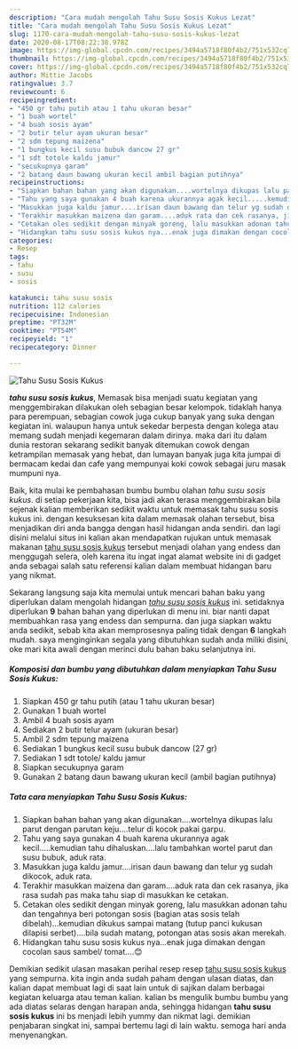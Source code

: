 ```yaml
---
description: "Cara mudah mengolah Tahu Susu Sosis Kukus Lezat"
title: "Cara mudah mengolah Tahu Susu Sosis Kukus Lezat"
slug: 1170-cara-mudah-mengolah-tahu-susu-sosis-kukus-lezat
date: 2020-08-17T08:22:38.978Z
image: https://img-global.cpcdn.com/recipes/3494a5718f80f4b2/751x532cq70/tahu-susu-sosis-kukus-foto-resep-utama.jpg
thumbnail: https://img-global.cpcdn.com/recipes/3494a5718f80f4b2/751x532cq70/tahu-susu-sosis-kukus-foto-resep-utama.jpg
cover: https://img-global.cpcdn.com/recipes/3494a5718f80f4b2/751x532cq70/tahu-susu-sosis-kukus-foto-resep-utama.jpg
author: Mittie Jacobs
ratingvalue: 3.7
reviewcount: 6
recipeingredient:
- "450 gr tahu putih atau 1 tahu ukuran besar"
- "1 buah wortel"
- "4 buah sosis ayam"
- "2 butir telur ayam ukuran besar"
- "2 sdm tepung maizena"
- "1 bungkus kecil susu bubuk dancow 27 gr"
- "1 sdt totole kaldu jamur"
- "secukupnya garam"
- "2 batang daun bawang ukuran kecil ambil bagian putihnya"
recipeinstructions:
- "Siapkan bahan bahan yang akan digunakan....wortelnya dikupas lalu parut dengan parutan keju....telur di kocok pakai garpu."
- "Tahu yang saya gunakan 4 buah karena ukurannya agak kecil.....kemudian tahu dihaluskan....lalu tambahkan wortel parut dan susu bubuk, aduk rata."
- "Masukkan juga kaldu jamur....irisan daun bawang dan telur yg sudah dikocok, aduk rata."
- "Terakhir masukkan maizena dan garam....aduk rata dan cek rasanya, jika rasa sudah pas maka tahu siap di masukkan ke cetakan."
- "Cetakan oles sedikit dengan minyak goreng, lalu masukkan adonan tahu dan tengahnya beri potongan sosis (bagian atas sosis telah dibelah)...kemudian dikukus sampai matang (tutup panci kukusan dilapisi serbet)....bila sudah matang, potongan atas sosis akan merekah."
- "Hidangkan tahu susu sosis kukus nya...enak juga dimakan dengan cocolan saus sambel/ tomat....😊"
categories:
- Resep
tags:
- tahu
- susu
- sosis

katakunci: tahu susu sosis 
nutrition: 112 calories
recipecuisine: Indonesian
preptime: "PT32M"
cooktime: "PT54M"
recipeyield: "1"
recipecategory: Dinner

---
```



![Tahu Susu Sosis Kukus](https://img-global.cpcdn.com/recipes/3494a5718f80f4b2/751x532cq70/tahu-susu-sosis-kukus-foto-resep-utama.jpg)

<b><i>tahu susu sosis kukus</i></b>, Memasak bisa menjadi suatu kegiatan yang menggembirakan dilakukan oleh sebagian besar kelompok. tidaklah hanya para perempuan, sebagian cowok juga cukup banyak yang suka dengan kegiatan ini. walaupun hanya untuk sekedar berpesta dengan kolega atau memang sudah menjadi kegemaran dalam dirinya. maka dari itu dalam dunia restoran sekarang sedikit banyak ditemukan cowok dengan ketrampilan memasak yang hebat, dan lumayan banyak juga kita jumpai di bermacam kedai dan cafe yang mempunyai koki cowok sebagai juru masak mumpuni nya.

Baik, kita mulai ke pembahasan bumbu bumbu olahan <i>tahu susu sosis kukus</i>. di setiap pekerjaan kita, bisa jadi akan terasa menggembirakan bila sejenak kalian memberikan sedikit waktu untuk memasak tahu susu sosis kukus ini. dengan kesuksesan kita dalam memasak olahan tersebut, bisa menjadikan diri anda bangga dengan hasil hidangan anda sendiri. dan lagi disini melalui situs ini kalian akan mendapatkan rujukan untuk memasak makanan <u>tahu susu sosis kukus</u> tersebut menjadi olahan yang endess dan menggugah selera, oleh karena itu ingat ingat alamat website ini di gadget anda sebagai salah satu referensi kalian dalam membuat hidangan baru yang nikmat.




Sekarang langsung saja kita memulai untuk mencari bahan baku yang diperlukan dalam mengolah hidangan <u><i>tahu susu sosis kukus</i></u> ini. setidaknya diperlukan <b>9</b> bahan bahan yang diperlukan di menu ini. biar nanti dapat membuahkan rasa yang endess dan sempurna. dan juga siapkan waktu anda sedikit, sebab kita akan memprosesnya paling tidak dengan <b>6</b> langkah mudah. saya menginginkan segala yang dibutuhkan sudah anda miliki disini, oke mari kita awali dengan merinci dulu bahan baku selanjutnya ini.

<!--inarticleads1-->

##### Komposisi dan bumbu yang dibutuhkan dalam menyiapkan Tahu Susu Sosis Kukus:

1. Siapkan 450 gr tahu putih (atau 1 tahu ukuran besar)
1. Gunakan 1 buah wortel
1. Ambil 4 buah sosis ayam
1. Sediakan 2 butir telur ayam (ukuran besar)
1. Ambil 2 sdm tepung maizena
1. Sediakan 1 bungkus kecil susu bubuk dancow (27 gr)
1. Sediakan 1 sdt totole/ kaldu jamur
1. Siapkan secukupnya garam
1. Gunakan 2 batang daun bawang ukuran kecil (ambil bagian putihnya)




<!--inarticleads2-->

##### Tata cara menyiapkan Tahu Susu Sosis Kukus:

1. Siapkan bahan bahan yang akan digunakan....wortelnya dikupas lalu parut dengan parutan keju....telur di kocok pakai garpu.
1. Tahu yang saya gunakan 4 buah karena ukurannya agak kecil.....kemudian tahu dihaluskan....lalu tambahkan wortel parut dan susu bubuk, aduk rata.
1. Masukkan juga kaldu jamur....irisan daun bawang dan telur yg sudah dikocok, aduk rata.
1. Terakhir masukkan maizena dan garam....aduk rata dan cek rasanya, jika rasa sudah pas maka tahu siap di masukkan ke cetakan.
1. Cetakan oles sedikit dengan minyak goreng, lalu masukkan adonan tahu dan tengahnya beri potongan sosis (bagian atas sosis telah dibelah)...kemudian dikukus sampai matang (tutup panci kukusan dilapisi serbet)....bila sudah matang, potongan atas sosis akan merekah.
1. Hidangkan tahu susu sosis kukus nya...enak juga dimakan dengan cocolan saus sambel/ tomat....😊




Demikian sedikit ulasan masakan perihal resep resep <u>tahu susu sosis kukus</u> yang sempurna. kita ingin anda sudah paham dengan ulasan diatas, dan kalian dapat membuat lagi di saat lain untuk di sajikan dalam berbagai kegiatan keluarga atau teman kalian. kalian bs mengulik bumbu bumbu yang ada diatas selaras dengan harapan anda, sehingga hidangan <b>tahu susu sosis kukus</b> ini bs menjadi lebih yummy dan nikmat lagi. demikian penjabaran singkat ini, sampai bertemu lagi di lain waktu. semoga hari anda menyenangkan.
